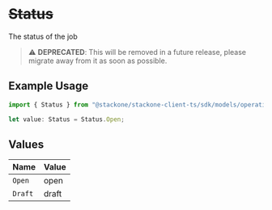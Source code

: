 # ~~Status~~

The status of the job

> :warning: **DEPRECATED**: This will be removed in a future release, please migrate away from it as soon as possible.

## Example Usage

```typescript
import { Status } from "@stackone/stackone-client-ts/sdk/models/operations";

let value: Status = Status.Open;
```

## Values

| Name    | Value   |
| ------- | ------- |
| `Open`  | open    |
| `Draft` | draft   |